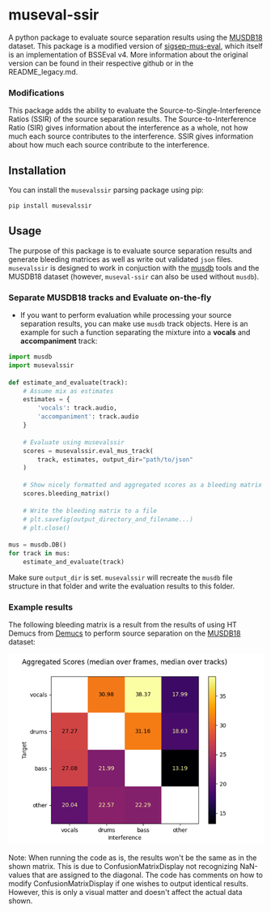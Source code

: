 # museval-ssir

A python package to evaluate source separation results using the [MUSDB18](https://sigsep.github.io/musdb) dataset.
This package is a modified version of [sigsep-mus-eval](https://github.com/sigsep/sigsep-mus-eval), which itself is an implementation of BSSEval v4.
More information about the original version can be found in their respective github or in the README_legacy.md.

### Modifications

This package adds the ability to evaluate the Source-to-Single-Interference Ratios (SSIR) of the source separation results.
The Source-to-Interference Ratio (SIR) gives information about the interference as a whole, not how much each source contributes to the interference.
SSIR gives information about how much each source contribute to the interference.

## Installation

You can install the `musevalssir` parsing package using pip:

```bash
pip install musevalssir
```

## Usage

The purpose of this package is to evaluate source separation results and generate bleeding matrices as well as write out validated `json` files.
`musevalssir` is designed to work in conjuction with the [musdb](https://github.com/sigsep/sigsep-mus-db) tools and the MUSDB18 dataset (however, `museval-ssir` can also be used without `musdb`).

### Separate MUSDB18 tracks and Evaluate on-the-fly

- If you want to perform evaluation while processing your source separation results, you can make use `musdb` track objects.
Here is an example for such a function separating the mixture into a __vocals__ and __accompaniment__ track:

```python
import musdb
import musevalssir

def estimate_and_evaluate(track):
    # Assume mix as estimates
    estimates = {
        'vocals': track.audio,
        'accompaniment': track.audio
    }

    # Evaluate using musevalssir
    scores = musevalssir.eval_mus_track(
        track, estimates, output_dir="path/to/json"
    )

    # Show nicely formatted and aggregated scores as a bleeding matrix
    scores.bleeding_matrix()
    
    # Write the bleeding matrix to a file
    # plt.savefig(output_directory_and_filename...)
    # plt.close()

mus = musdb.DB()
for track in mus:
    estimate_and_evaluate(track)

```
Make sure `output_dir` is set. `musevalssir` will recreate the `musdb` file structure in that folder and write the evaluation results to this folder.

### Example results

The following bleeding matrix is a result from the results of using HT Demucs from [Demucs](https://github.com/adefossez/demucs) to perform source separation on the [MUSDB18](https://sigsep.github.io/musdb) dataset:

![alt text](common/images/aggregated_results_median_median.png)

Note: When running the code as is, the results won't be the same as in the shown matrix.
This is due to ConfusionMatrixDisplay not recognizing NaN-values that are assigned to the diagonal.
The code has comments on how to modify ConfusionMatrixDisplay if one wishes to output identical results.
However, this is only a visual matter and doesn't affect the actual data shown.